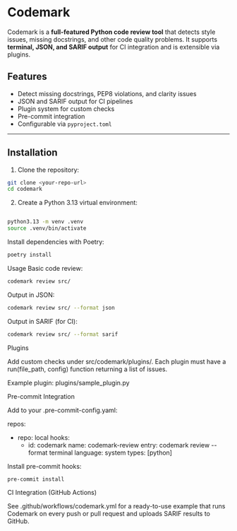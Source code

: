 # Codemark

Codemark is a **full-featured Python code review tool** that detects style issues, missing docstrings, and other code quality problems. It supports **terminal, JSON, and SARIF output** for CI integration and is extensible via plugins.

## Features

- Detect missing docstrings, PEP8 violations, and clarity issues
- JSON and SARIF output for CI pipelines
- Plugin system for custom checks
- Pre-commit integration
- Configurable via `pyproject.toml`

---

## Installation

1. Clone the repository:

```bash
git clone <your-repo-url>
cd codemark
```    
2. Create a Python 3.13 virtual environment:
```bash

python3.13 -m venv .venv
source .venv/bin/activate
``` 
Install dependencies with Poetry:
```bash
poetry install
``` 

Usage
Basic code review:
```bash
codemark review src/
```
Output in JSON:
```bash
codemark review src/ --format json
```

Output in SARIF (for CI):
```bash
codemark review src/ --format sarif
```

Plugins

Add custom checks under src/codemark/plugins/. Each plugin must have a run(file_path, config) function returning a list of issues.

Example plugin: plugins/sample_plugin.py


Pre-commit Integration

Add to your .pre-commit-config.yaml:

repos:
  - repo: local
    hooks:
      - id: codemark
        name: codemark-review
        entry: codemark review --format terminal
        language: system
        types: [python]


Install pre-commit hooks:
```bash
pre-commit install
```
CI Integration (GitHub Actions)

See .github/workflows/codemark.yml for a ready-to-use example that runs Codemark on every push or pull request and uploads SARIF results to GitHub.